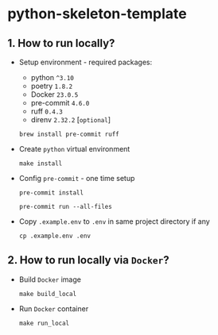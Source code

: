 # python-skeleton-template

## 1. How to run locally?

- Setup environment - required packages:
  - python `^3.10`
  - poetry `1.8.2`
  - Docker `23.0.5`
  - pre-commit `4.6.0`
  - ruff `0.4.3`
  - direnv `2.32.2` [`optional`]
  
  
  ```shell
  brew install pre-commit ruff
  ```

- Create `python` virtual environment
  ```shell
  make install
  ```
  
- Config `pre-commit` - one time setup
  ```shell
  pre-commit install
  ```
  
  ```shell
  pre-commit run --all-files
  ```

- Copy `.example.env` to `.env` in same project directory if any
  ```shell
  cp .example.env .env
  ```

## 2. How to run locally via `Docker`?

- Build `Docker` image
  ```shell
  make build_local
  ```

- Run `Docker` container
  ```shell
  make run_local
  ```

